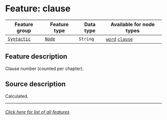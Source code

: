 # Feature: clause

Feature group | Feature type | Data type | Available for node types
---  | --- | --- | ---
[`Syntactic`](featuresbygroup.md#syntactic-features) | [`Node`](nodefeatures.md)  | `String` | [`word`](wordnodefeatures.md#readme)  [`clause`](clausenodefeatures.md#readme)


## Feature description

Clause number (counted per chapter).

## Source description

Calculated.

---
###### [Click here for list of all features](home.md#readme)
